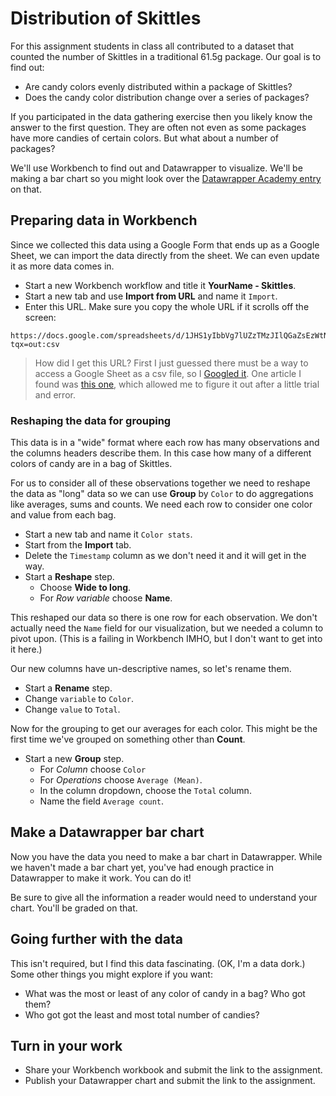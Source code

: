 # Distribution of Skittles

For this assignment students in class all contributed to a dataset that counted the number of Skittles in a traditional 61.5g package. Our goal is to find out:

- Are candy colors evenly distributed within a package of Skittles?
- Does the candy color distribution change over a series of packages?

If you participated in the data gathering exercise then you likely know the answer to the first question. They are often not even as some packages have more candies of certain colors. But what about a number of packages?

We'll use Workbench to find out and Datawrapper to visualize. We'll be making a bar chart so you might look over the [Datawrapper Academy entry](https://academy.datawrapper.de/article/7-bar-chart) on that.

## Preparing data in Workbench

Since we collected this data using a Google Form that ends up as a Google Sheet, we can import the data directly from the sheet. We can even update it as more data comes in.

- Start a new Workbench workflow and title it **YourName - Skittles**.
- Start a new tab and use **Import from URL** and name it `Import`.
- Enter this URL. Make sure you copy the whole URL if it scrolls off the screen:

``` text
https://docs.google.com/spreadsheets/d/1JHS1yIbbVg7lUZzTMzJIlQGaZsEzWtNuM9_xKGHOknk/gviz/tq?tqx=out:csv
```

> How did I get this URL? First I just guessed there must be a way to access a Google Sheet as a csv file, so I [Googled it](https://www.google.com/search?ei=S5uPXYGtBMjwtAWlprrADg&q=View+google+sheet+as+csv+url&oq=View+google+sheet+as+csv+url&gs_l=psy-ab.3..33i22i29i30l2.1863.3505..3934...0.2..0.134.416.2j2......0....1..gws-wiz.......0i71.OIkQk-bM6Dg&ved=0ahUKEwjB_tiaiPTkAhVIOK0KHSWTDugQ4dUDCAs&uact=5). One article I found was [this one](https://stackoverflow.com/questions/33713084/download-link-for-google-spreadsheets-csv-export-with-multiple-sheets), which allowed me to figure it out after a little trial and error.

### Reshaping the data for grouping

This data is in a "wide" format where each row has many observations and the columns headers describe them. In this case how many of a different colors of candy are in a bag of Skittles.

For us to consider all of these observations together we need to reshape the data as "long" data so we can use **Group** by `Color` to do aggregations like averages, sums and counts. We need each row to consider one color and value from each bag.

- Start a new tab and name it `Color stats`.
- Start from the **Import** tab.
- Delete the `Timestamp` column as we don't need it and it will get in the way.
- Start a **Reshape** step.
  - Choose **Wide to long**.
  - For _Row variable_ choose **Name**.

This reshaped our data so there is one row for each observation. We don't actually need the `Name` field for our visualization, but we needed a column to pivot upon. (This is a failing in Workbench IMHO, but I don't want to get into it here.)

Our new columns have un-descriptive names, so let's rename them.

- Start a **Rename** step.
- Change `variable` to `Color`.
- Change `value` to `Total`.

Now for the grouping to get our averages for each color. This might be the first time we've grouped on something other than **Count**.

- Start a new **Group** step.
  - For _Column_ choose `Color`
  - For _Operations_ choose `Average (Mean)`.
  - In the column dropdown, choose the `Total` column.
  - Name the field `Average count`.

## Make a Datawrapper bar chart

Now you have the data you need to make a bar chart in Datawrapper. While we haven't made a bar chart yet, you've had enough practice in Datawrapper to make it work. You can do it!

Be sure to give all the information a reader would need to understand your chart. You'll be graded on that.

## Going further with the data

This isn't required, but I find this data fascinating. (OK, I'm a data dork.) Some other things you might explore if you want:

- What was the most or least of any color of candy in a bag? Who got them?
- Who got got the least and most total number of candies?

## Turn in your work

- Share your Workbench workbook and submit the link to the assignment.
- Publish your Datawrapper chart and submit the link to the assignment.
